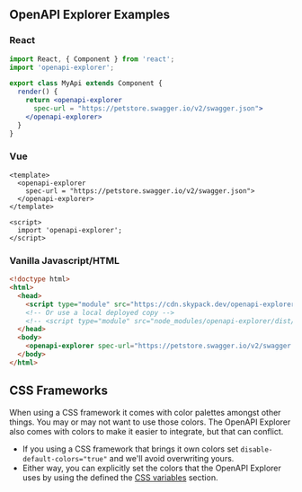 ## OpenAPI Explorer Examples

### React
```jsx
import React, { Component } from 'react';
import 'openapi-explorer';

export class MyApi extends Component {
  render() {
    return <openapi-explorer
      spec-url = "https://petstore.swagger.io/v2/swagger.json">
    </openapi-explorer>
  }
}
```

### Vue
```vue
<template>
  <openapi-explorer
    spec-url = "https://petstore.swagger.io/v2/swagger.json">
  </openapi-explorer>
</template>

<script>
  import 'openapi-explorer';
</script>
```

### Vanilla Javascript/HTML
```html
<!doctype html>
<html>
  <head>
    <script type="module" src="https://cdn.skypack.dev/openapi-explorer"></script>
    <!-- Or use a local deployed copy -->
    <!-- <script type="module" src="node_modules/openapi-explorer/dist/openapi-explorer.min.js"></script> -->
  </head>
  <body>
    <openapi-explorer spec-url="https://petstore.swagger.io/v2/swagger.json"> </openapi-explorer>
  </body>
</html>
```

## CSS Frameworks
When using a CSS framework it comes with color palettes amongst other things. You may or may not want to use those colors. The OpenAPI Explorer also comes with colors to make it easier to integrate, but that can conflict.

* If you using a CSS framework that brings it own colors set `disable-default-colors="true"` and we'll avoid overwriting yours.
* Either way, you can explicitly set the colors that the OpenAPI Explorer uses by using the defined the [CSS variables](./documentation.md#css-variables) section.